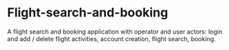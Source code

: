 # Flight-search-and-booking
A flight search and booking application with operator and user actors: login and add / delete flight activities, account creation, flight search, booking.
